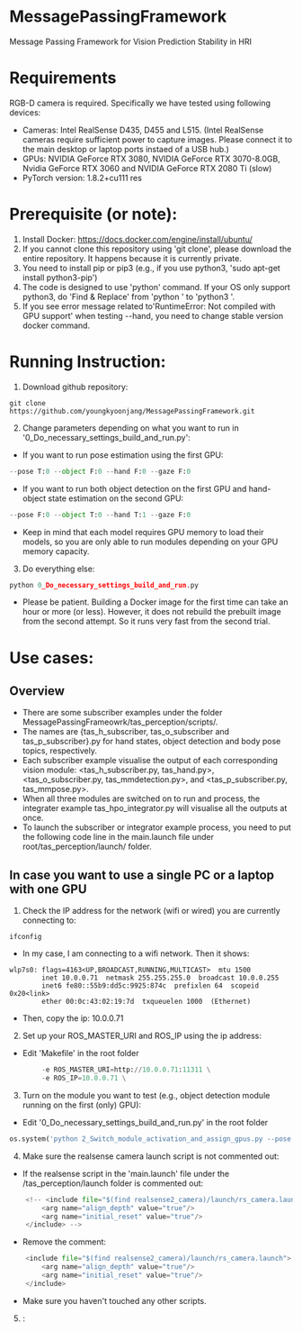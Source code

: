 # MessagePassingFramework
Message Passing Framework for Vision Prediction Stability in HRI

# Requirements 
RGB-D camera is required.
Specifically we have tested using following devices:
- Cameras: Intel RealSense D435, D455 and L515. (Intel RealSense cameras require sufficient power to capture images. Please connect it to the main desktop or laptop ports instaed of a USB hub.)
- GPUs: NVIDIA GeForce RTX 3080, NVIDIA GeForce RTX 3070-8.0GB, Nvidia GeForce RTX 3060 and NVIDIA GeForce RTX 2080 Ti (slow)
- PyTorch version: 1.8.2+cu111
res
# Prerequisite (or note): 
1. Install Docker: https://docs.docker.com/engine/install/ubuntu/
2. If you cannot clone this repository using 'git clone', please download the entire repository. It happens because it is currently private.
3. You need to install pip or pip3 (e.g., if you use python3, 'sudo apt-get install python3-pip')
4. The code is designed to use 'python' command. If your OS only support python3, do 'Find & Replace' from 'python ' to 'python3 '.
5. If you see error message related to'RuntimeError: Not compiled with GPU support' when testing --hand, you need to change stable version docker command.

# Running Instruction: 
1. Download github repository:
```
git clone https://github.com/youngkyoonjang/MessagePassingFramework.git
```
2. Change parameters depending on what you want to run in '0_Do_necessary_settings_build_and_run.py':
* If you want to run pose estimation using the first GPU: 
```python
--pose T:0 --object F:0 --hand F:0 --gaze F:0
```
* If you want to run both object detection on the first GPU and hand-object state estimation on the second GPU:
```python
--pose F:0 --object T:0 --hand T:1 --gaze F:0
```
* Keep in mind that each model requires GPU memory to load their models, so you are only able to run modules depending on your GPU memory capacity.
3. Do everything else: 
```python
python 0_Do_necessary_settings_build_and_run.py
```
* Please be patient. Building a Docker image for the first time can take an hour or more (or less). However, it does not rebuild the prebuilt image from the second attempt. So it runs very fast from the second trial.

# Use cases: 
## Overview
* There are some subscriber examples under the folder MessagePassingFrameowrk/tas_perception/scripts/.
* The names are {tas_h_subscriber, tas_o_subscriber and tas_p_subscriber}.py for hand states, object detection and body pose topics, respectively.
* Each subscriber example visualise the output of each corresponding vision module: <tas_h_subscriber.py, tas_hand.py>, <tas_o_subscriber.py, tas_mmdetection.py>, and <tas_p_subscriber.py, tas_mmpose.py>.
* When all three modules are switched on to run and process, the integrater example tas_hpo_integrator.py will visualise all the outputs at once.
* To launch the subscriber or integrator example process, you need to put the following code line in the main.launch file under root/tas_perception/launch/ folder.
## In case you want to use a single PC or a laptop with one GPU
1. Check the IP address for the network (wifi or wired) you are currently connecting to:
```
ifconfig
```
* In my case, I am connecting to a wifi network. Then it shows:
```
wlp7s0: flags=4163<UP,BROADCAST,RUNNING,MULTICAST>  mtu 1500
        inet 10.0.0.71  netmask 255.255.255.0  broadcast 10.0.0.255
        inet6 fe80::55b9:dd5c:9925:874c  prefixlen 64  scopeid 0x20<link>
        ether 00:0c:43:02:19:7d  txqueuelen 1000  (Ethernet)
```
* Then, copy the ip: 10.0.0.71
2. Set up your ROS_MASTER_URI and ROS_IP using the ip address:
* Edit 'Makefile' in the root folder
```python
		-e ROS_MASTER_URI=http://10.0.0.71:11311 \
		-e ROS_IP=10.0.0.71 \
```
3. Turn on the module you want to test (e.g., object detection module running on the first (only) GPU):
* Edit '0_Do_necessary_settings_build_and_run.py' in the root folder
```python
os.system('python 2_Switch_module_activation_and_assign_gpus.py --pose F:0 --object T:0 --hand F:0 --gaze F:0') ##Acvitate:T/F, gpu_id:0/1
```
4. Make sure the realsense camera launch script is not commented out:
* If the realsense script in the 'main.launch' file under the <root>/tas_perception/launch folder is commented out:
```python
    <!-- <include file="$(find realsense2_camera)/launch/rs_camera.launch">
        <arg name="align_depth" value="true"/>
        <arg name="initial_reset" value="true"/>
    </include> -->
```
* Remove the comment:
```python
    <include file="$(find realsense2_camera)/launch/rs_camera.launch">
        <arg name="align_depth" value="true"/>
        <arg name="initial_reset" value="true"/>
    </include>
```
* Make sure you haven't touched any other scripts.

5. :
